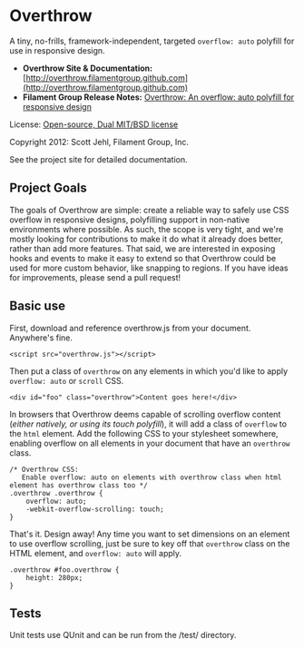 # Overthrow #

A tiny, no-frills, framework-independent, targeted `overflow: auto` polyfill for use in responsive design.

- **Overthrow Site & Documentation:** [http://overthrow.filamentgroup.github.com](http://overthrow.filamentgroup.github.com)
- **Filament Group Release Notes:** [Overthrow: An overflow: auto polyfill for responsive design](http://filamentgroup.com/lab/overthrow)

License: [Open-source, Dual MIT/BSD license](https://filamentgroup.github.com/overthrow/license.txt)

Copyright 2012: Scott Jehl, Filament Group, Inc. 

See the project site for detailed documentation.

## Project Goals

The goals of Overthrow are simple: create a reliable way to safely use CSS overflow in responsive designs, polyfilling support in non-native environments where possible. As such, the scope is very tight, and we're mostly looking for contributions to make it do what it already does better, rather than add more features. That said, we are interested in exposing hooks and events to make it easy to extend so that Overthrow could be used for more custom behavior, like snapping to regions. If you have ideas for improvements, please send a pull request!


## Basic use

First, download and reference overthrow.js from your document. Anywhere's fine.

    <script src="overthrow.js"></script>

Then put a class of `overthrow` on any elements in which you'd like to apply `overflow: auto` or `scroll` CSS.

	<div id="foo" class="overthrow">Content goes here!</div>

In browsers that Overthrow deems capable of scrolling overflow content (_either natively, or using its touch polyfill_), it will add a class of `overflow` to the `html` element. Add the following CSS to your stylesheet somewhere, enabling overflow on all elements in your document that have an `overthrow` class.

    /* Overthrow CSS:
	   Enable overflow: auto on elements with overthrow class when html element has overthrow class too */
    .overthrow .overthrow {
        overflow: auto;
        -webkit-overflow-scrolling: touch;
    }

That's it. Design away! Any time you want to set dimensions on an element to use overflow scrolling, just be sure to key off that `overthrow` class on the HTML element, and `overflow: auto` will apply.

    .overthrow #foo.overthrow {
        height: 280px;
    }

## Tests

Unit tests use QUnit and can be run from the /test/ directory.